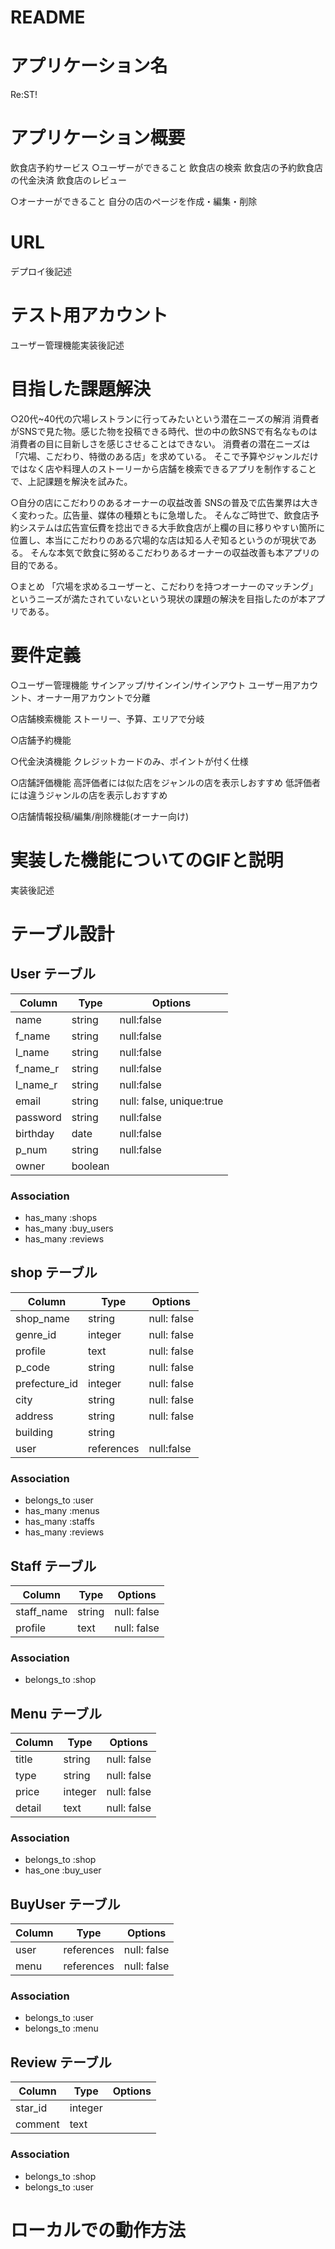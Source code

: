 # README
# アプリケーション名
Re:ST!

# アプリケーション概要
飲食店予約サービス
○ユーザーができること
飲食店の検索
飲食店の予約飲食店の代金決済
飲食店のレビュー

○オーナーができること
自分の店のページを作成・編集・削除

# URL
デプロイ後記述

# テスト用アカウント
ユーザー管理機能実装後記述

# 目指した課題解決
○20代~40代の穴場レストランに行ってみたいという潜在ニーズの解消
消費者がSNSで見た物。感じた物を投稿できる時代、世の中の飲SNSで有名なものは消費者の目に目新しさを感じさせることはできない。
消費者の潜在ニーズは「穴場、こだわり、特徴のある店」を求めている。
そこで予算やジャンルだけではなく店や料理人のストーリーから店舗を検索できるアプリを制作することで、上記課題を解決を試みた。

○自分の店にこだわりのあるオーナーの収益改善
SNSの普及で広告業界は大きく変わった。広告量、媒体の種類ともに急増した。
そんなご時世で、飲食店予約システムは広告宣伝費を捻出できる大手飲食店が上欄の目に移りやすい箇所に位置し、本当にこだわりのある穴場的な店は知る人ぞ知るというのが現状である。
そんな本気で飲食に努めるこだわりあるオーナーの収益改善も本アプリの目的である。

○まとめ
「穴場を求めるユーザーと、こだわりを持つオーナーのマッチング」というニーズが満たされていないという現状の課題の解決を目指したのが本アプリである。

# 要件定義
○ユーザー管理機能
サインアップ/サインイン/サインアウト
ユーザー用アカウント、オーナー用アカウントで分離

○店舗検索機能
ストーリー、予算、エリアで分岐

○店舗予約機能

○代金決済機能
クレジットカードのみ、ポイントが付く仕様

○店舗評価機能
高評価者には似た店をジャンルの店を表示しおすすめ
低評価者には違うジャンルの店を表示しおすすめ

○店舗情報投稿/編集/削除機能(オーナー向け)

# 実装した機能についてのGIFと説明
実装後記述

# テーブル設計

## User テーブル
| Column   | Type    |Options                    |
| -------- | ------- | ------------------------- |
| name     | string  | null:false                |
| f_name   | string  | null:false                |
| l_name   | string  | null:false                |
| f_name_r | string  | null:false                |
| l_name_r | string  | null:false                |
| email    | string  | null: false, unique:true  |
| password | string  | null:false                | 
| birthday | date    | null:false                |
| p_num    | string  | null:false                |
| owner    | boolean |                           |

### Association
- has_many :shops
- has_many :buy_users
- has_many :reviews

## shop テーブル
| Column        | Type      | Options     |
| ------------- | --------- | ----------- |
| shop_name     | string    | null: false |
| genre_id      | integer   | null: false |
| profile       | text      | null: false |
| p_code        | string    | null: false |
| prefecture_id | integer   | null: false |
| city          | string    | null: false |
| address       | string    | null: false |
| building      | string    |             |
| user          | references | null:false |

### Association
- belongs_to :user
- has_many :menus
- has_many :staffs
- has_many :reviews

## Staff テーブル
| Column       | Type       | Options     |
| ------------ | ---------- | ----------- |
| staff_name   | string     | null: false |
| profile      | text       | null: false |

### Association
- belongs_to :shop

## Menu テーブル
| Column       | Type       | Options     |
| ------------ | ---------- | ----------- |
| title        | string     | null: false |
| type         | string     | null: false |
| price        | integer    | null: false |
| detail       | text       | null: false |

### Association
- belongs_to :shop
- has_one :buy_user

## BuyUser テーブル
| Column    | Type       | Options     |
| --------- | ---------- | ----------- |
| user      | references | null: false |
| menu      | references | null: false |

### Association
- belongs_to :user
- belongs_to :menu

## Review テーブル
| Column  | Type       | Options                        |
| ------- | ---------- | ------------------------------ |
| star_id | integer    |                                |
| comment | text       |                                |


### Association
- belongs_to :shop
- belongs_to :user

# ローカルでの動作方法
